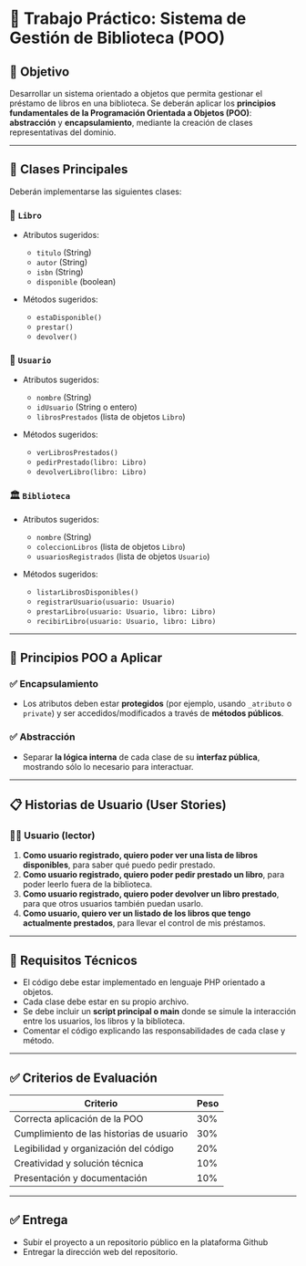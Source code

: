 # 📘 Trabajo Práctico: Sistema de Gestión de Biblioteca (POO)

## 🎯 Objetivo

Desarrollar un sistema orientado a objetos que permita gestionar el préstamo de libros en una biblioteca. Se deberán aplicar los **principios fundamentales de la Programación Orientada a Objetos (POO)**: **abstracción** y **encapsulamiento**, mediante la creación de clases representativas del dominio.

---

## 🧱 Clases Principales

Deberán implementarse las siguientes clases:

### 📗 `Libro`

* Atributos sugeridos:

  * `titulo` (String)
  * `autor` (String)
  * `isbn` (String)
  * `disponible` (boolean)
* Métodos sugeridos:

  * `estaDisponible()`
  * `prestar()`
  * `devolver()`

### 👤 `Usuario`

* Atributos sugeridos:

  * `nombre` (String)
  * `idUsuario` (String o entero)
  * `librosPrestados` (lista de objetos `Libro`)
* Métodos sugeridos:

  * `verLibrosPrestados()`
  * `pedirPrestado(libro: Libro)`
  * `devolverLibro(libro: Libro)`

### 🏛️ `Biblioteca`

* Atributos sugeridos:

  * `nombre` (String)
  * `coleccionLibros` (lista de objetos `Libro`)
  * `usuariosRegistrados` (lista de objetos `Usuario`)
* Métodos sugeridos:

  * `listarLibrosDisponibles()`
  * `registrarUsuario(usuario: Usuario)`
  * `prestarLibro(usuario: Usuario, libro: Libro)`
  * `recibirLibro(usuario: Usuario, libro: Libro)`

---

## 🧠 Principios POO a Aplicar

### ✅ Encapsulamiento

* Los atributos deben estar **protegidos** (por ejemplo, usando `_atributo` o `private`) y ser accedidos/modificados a través de **métodos públicos**.

### ✅ Abstracción

* Separar **la lógica interna** de cada clase de su **interfaz pública**, mostrando sólo lo necesario para interactuar.

---

## 📋 Historias de Usuario (User Stories)

### 🧑‍🎓 Usuario (lector)

1. **Como usuario registrado, quiero poder ver una lista de libros disponibles**, para saber qué puedo pedir prestado.
2. **Como usuario registrado, quiero poder pedir prestado un libro**, para poder leerlo fuera de la biblioteca.
3. **Como usuario registrado, quiero poder devolver un libro prestado**, para que otros usuarios también puedan usarlo.
4. **Como usuario, quiero ver un listado de los libros que tengo actualmente prestados**, para llevar el control de mis préstamos.

---

## 📎 Requisitos Técnicos

* El código debe estar implementado en lenguaje PHP orientado a objetos.
* Cada clase debe estar en su propio archivo.
* Se debe incluir un **script principal o main** donde se simule la interacción entre los usuarios, los libros y la biblioteca.
* Comentar el código explicando las responsabilidades de cada clase y método.

---

## ✅ Criterios de Evaluación

| Criterio                                 | Peso |
| ---------------------------------------- | ---- |
| Correcta aplicación de la POO            | 30%  |
| Cumplimiento de las historias de usuario | 30%  |
| Legibilidad y organización del código    | 20%  |
| Creatividad y solución técnica           | 10%  |
| Presentación y documentación             | 10%  |

---

## ✅ Entrega
- Subir el proyecto a un repositorio público en la plataforma Github
- Entregar la dirección web del repositorio.

